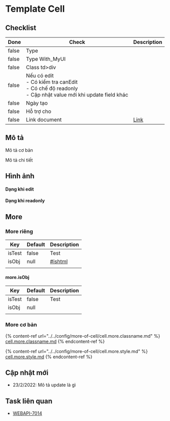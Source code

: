 # Template Cell

## Checklist

<table><thead><tr><th data-type="checkbox">Done</th><th>Check</th><th>Description</th></tr></thead><tbody><tr><td>false</td><td>Type</td><td></td></tr><tr><td>false</td><td>Type With_MyUI</td><td></td></tr><tr><td>false</td><td>Class td>div</td><td></td></tr><tr><td>false</td><td>Nếu có edit <br>- Có kiểm tra canEdit<br>- Có chế độ readonly<br>- Cập nhật value mới khi update field khác</td><td></td></tr><tr><td>false</td><td>Ngày tạo</td><td></td></tr><tr><td>false</td><td>Hỗ trợ cho</td><td></td></tr><tr><td>false</td><td>Link document</td><td><a href="https://allianceitsc.gitbook.io/web-admin/components/mytablecell/cell-div_editable">Link</a></td></tr></tbody></table>

## Mô tả

Mô tả cơ bản

Mô tả chi tiết

## Hình ảnh

#### Dạng khi edit

#### Dạng khi readonly

## More

### More riêng

| Key    | Default | Description                                  |
| ------ | ------- | -------------------------------------------- |
| isTest | false   | Test                                         |
| isObj  | null    | [#ishtml](template-cell.md#ishtml "mention") |
|        |         |                                              |

#### more.isObj

| Key    | Default | Description |
| ------ | ------- | ----------- |
| isTest | false   | Test        |
| isObj  | null    |             |
|        |         |             |

### More cơ bản

{% content-ref url="../../config/more-of-cell/cell.more.classname.md" %}
[cell.more.classname.md](../../config/more-of-cell/cell.more.classname.md)
{% endcontent-ref %}

{% content-ref url="../../config/more-of-cell/cell.more.style.md" %}
[cell.more.style.md](../../config/more-of-cell/cell.more.style.md)
{% endcontent-ref %}

## Cập nhật mới

* 23/2/2022: Mô tả update là gì

## Task liên quan

* [WEBAPI-7014](https://allianceitscvn.atlassian.net/browse/WEBAPI-7014)&#x20;
